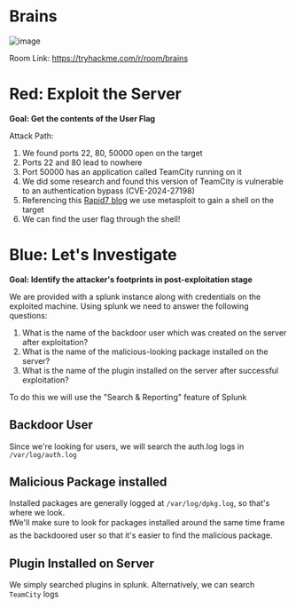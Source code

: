 # Brains

![image](https://github.com/user-attachments/assets/7768bd0d-0e19-4da3-947c-2dc2a863c28f)


Room Link: https://tryhackme.com/r/room/brains 
# Red: Exploit the Server

**Goal: Get the contents of the User Flag**

Attack Path:
1. We found ports 22, 80, 50000 open on the target
2. Ports 22 and 80 lead to nowhere
3. Port 50000 has an application called TeamCity running on it
4. We did some research and found this version of TeamCity is vulnerable to an authentication bypass (CVE-2024-27198)
5. Referencing this [Rapid7 blog](https://www.rapid7.com/blog/post/2024/03/04/etr-cve-2024-27198-and-cve-2024-27199-jetbrains-teamcity-multiple-authentication-bypass-vulnerabilities-fixed/) we use metasploit to gain a shell on the target
6. We can find the user flag through the shell!

# Blue: Let's Investigate

**Goal: Identify the attacker's footprints in post-exploitation stage**

We are provided with a splunk instance along with credentials on the exploited machine. Using splunk we need to answer the following questions:
1. What is the name of the backdoor user which was created on the server after exploitation?  
2. What is the name of the malicious-looking package installed on the server?  
3. What is the name of the plugin installed on the server after successful exploitation?

To do this we will use the "Search & Reporting" feature of Splunk
## Backdoor User
Since we're looking for users, we will search the auth.log logs in `/var/log/auth.log`

## Malicious Package installed
Installed packages are generally logged at `/var/log/dpkg.log`, so that's where we look.    
❗We'll make sure to look for packages installed around the same time frame as the backdoored user so that it's easier to find the malicious package.

## Plugin Installed on Server
We simply searched plugins in splunk. 
Alternatively, we can search `TeamCity` logs
